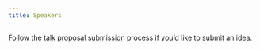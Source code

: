 ```yaml
---
title: Speakers
---
```


Follow the [talk proposal submission](../cfp) process if you’d like to submit an idea.


